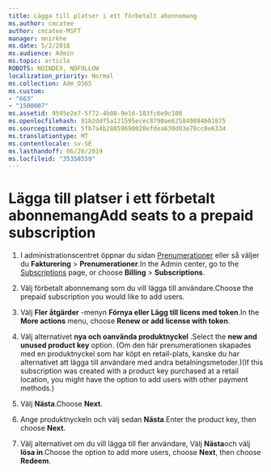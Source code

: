 ```yaml
---
title: Lägga till platser i ett förbetalt abonnemang
ms.author: cmcatee
author: cmcatee-MSFT
manager: mnirkhe
ms.date: 5/2/2018
ms.audience: Admin
ms.topic: article
ROBOTS: NOINDEX, NOFOLLOW
localization_priority: Normal
ms.collection: Adm_O365
ms.custom:
- "663"
- "1500007"
ms.assetid: 9595e2e7-5f72-4b08-9e16-183fc6e9c108
ms.openlocfilehash: 91b2ddf5a121595ecec8790ae625849894b01875
ms.sourcegitcommit: 5fb7a4b28859690020efdea630d03e70cc0e6334
ms.translationtype: MT
ms.contentlocale: sv-SE
ms.lasthandoff: 06/28/2019
ms.locfileid: "35358559"
---
```

# <a name="add-seats-to-a-prepaid-subscription"></a><span data-ttu-id="1d617-102">Lägga till platser i ett förbetalt abonnemang</span><span class="sxs-lookup"><span data-stu-id="1d617-102">Add seats to a prepaid subscription</span></span>

1. <span data-ttu-id="1d617-103">I administrationscentret öppnar du sidan [Prenumerationer](https://go.microsoft.com/fwlink/p/?linkid=842054) eller så väljer du **Fakturering** \> **Prenumerationer**.</span><span class="sxs-lookup"><span data-stu-id="1d617-103">In the Admin center, go to the [Subscriptions](https://go.microsoft.com/fwlink/p/?linkid=842054) page, or choose **Billing** \> **Subscriptions**.</span></span>

2. <span data-ttu-id="1d617-104">Välj förbetalt abonnemang som du vill lägga till användare.</span><span class="sxs-lookup"><span data-stu-id="1d617-104">Choose the prepaid subscription you would like to add users.</span></span>

3. <span data-ttu-id="1d617-105">Välj **Fler åtgärder** -menyn **Förnya eller Lägg till licens med token**.</span><span class="sxs-lookup"><span data-stu-id="1d617-105">In the **More actions** menu, choose **Renew or add license with token**.</span></span>

4. <span data-ttu-id="1d617-106">Välj alternativet **nya och oanvända produktnyckel** .</span><span class="sxs-lookup"><span data-stu-id="1d617-106">Select the **new and unused product key** option.</span></span> <span data-ttu-id="1d617-107">(Om den här prenumerationen skapades med en produktnyckel som har köpt en retail-plats, kanske du har alternativet att lägga till användare med andra betalningsmetoder.)</span><span class="sxs-lookup"><span data-stu-id="1d617-107">(If this subscription was created with a product key purchased at a retail location, you might have the option to add users with other payment methods.)</span></span>

5. <span data-ttu-id="1d617-108">Välj **Nästa**.</span><span class="sxs-lookup"><span data-stu-id="1d617-108">Choose **Next**.</span></span>

6. <span data-ttu-id="1d617-109">Ange produktnyckeln och välj sedan **Nästa**.</span><span class="sxs-lookup"><span data-stu-id="1d617-109">Enter the product key, then choose **Next**.</span></span>

7. <span data-ttu-id="1d617-110">Välj alternativet om du vill lägga till fler användare, Välj **Nästa**och välj **lösa in**.</span><span class="sxs-lookup"><span data-stu-id="1d617-110">Choose the option to add more users, choose **Next**, then choose **Redeem**.</span></span>
